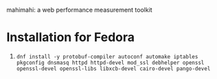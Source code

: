 mahimahi: a web performance measurement toolkit

# Installation for Fedora

1. `dnf install -y protobuf-compiler autoconf automake iptables pkgconfig dnsmasq httpd httpd-devel mod_ssl debhelper openssl openssl-devel openssl-libs libxcb-devel cairo-devel pango-devel`
